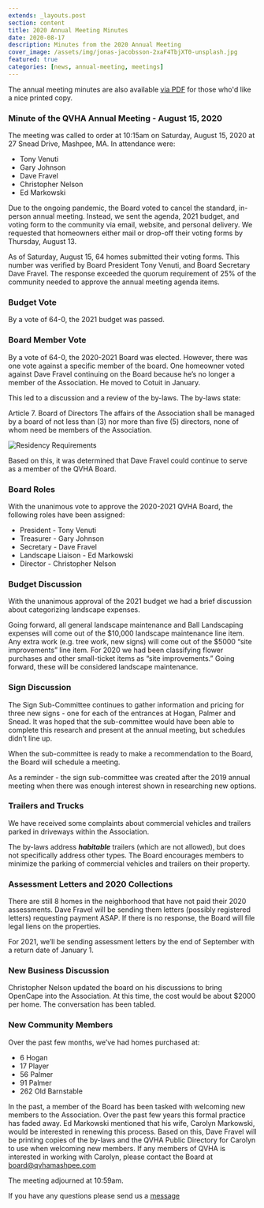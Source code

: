```yaml
---
extends: _layouts.post
section: content
title: 2020 Annual Meeting Minutes
date: 2020-08-17
description: Minutes from the 2020 Annual Meeting
cover_image: /assets/img/jonas-jacobsson-2xaF4TbjXT0-unsplash.jpg
featured: true
categories: [news, annual-meeting, meetings]
---
```


The annual meeting minutes are also available [via PDF](/assets/files/2020-annual-meeting-minutes.pdf) for those who'd like a nice printed copy.

### Minute of the QVHA Annual Meeting - August 15, 2020

The meeting was called to order at 10:15am on Saturday, August 15, 2020 at 27 Snead Drive, Mashpee, MA. In attendance were:

-   Tony Venuti
-   Gary Johnson
-   Dave Fravel
-   Christopher Nelson
-   Ed Markowski

Due to the ongoing pandemic, the Board voted to cancel the standard, in-person annual meeting. Instead, we sent the agenda, 2021 budget, and voting form to the community via email, website, and personal delivery. We requested that homeowners either mail or drop-off their voting forms by Thursday, August 13.

As of Saturday, August 15, 64 homes submitted their voting forms. This number was verified by Board President Tony Venuti, and Board Secretary Dave Fravel. The response exceeded the quorum requirement of 25% of the community needed to approve the annual meeting agenda items.

### Budget Vote

By a vote of 64-0, the 2021 budget was passed.

### Board Member Vote

By a vote of 64-0, the 2020-2021 Board was elected. However, there was one vote against a specific member of the board. One homeowner voted against Dave Fravel continuing on the Board because he’s no longer a member of the Association. He moved to Cotuit in January.

This led to a discussion and a review of the by-laws. The by-laws state:

Article 7. Board of Directors
The affairs of the Association shall be managed by a board of not less than (3) nor more than five (5) directors, none of whom need be members of the Association.

![Residency Requirements](/assets/images/board-residence.png)

Based on this, it was determined that Dave Fravel could continue to serve as a member of the QVHA Board.

### Board Roles

With the unanimous vote to approve the 2020-2021 QVHA Board, the following roles have been assigned:

-   President - Tony Venuti
-   Treasurer - Gary Johnson
-   Secretary - Dave Fravel
-   Landscape Liaison - Ed Markowski
-   Director - Christopher Nelson

### Budget Discussion

With the unanimous approval of the 2021 budget we had a brief discussion about categorizing landscape expenses.

Going forward, all general landscape maintenance and Ball Landscaping expenses will come out of the $10,000 landscape maintenance line item. Any extra work (e.g. tree work, new signs) will come out of the $5000 “site improvements” line item. For 2020 we had been classifying flower purchases and other small-ticket items as “site improvements.” Going forward, these will be considered landscape maintenance.

### Sign Discussion

The Sign Sub-Committee continues to gather information and pricing for three new signs - one for each of the entrances at Hogan, Palmer and Snead. It was hoped that the sub-committee would have been able to complete this research and present at the annual meeting, but schedules didn’t line up.

When the sub-committee is ready to make a recommendation to the Board, the Board will schedule a meeting.

As a reminder - the sign sub-committee was created after the 2019 annual meeting when there was enough interest shown in researching new options.

### Trailers and Trucks

We have received some complaints about commercial vehicles and trailers parked in driveways within the Association.

The by-laws address **_habitable_** trailers (which are not allowed), but does not specifically address other types. The Board encourages members to minimize the parking of commercial vehicles and trailers on their property.

### Assessment Letters and 2020 Collections

There are still 8 homes in the neighborhood that have not paid their 2020 assessments. Dave Fravel will be sending them letters (possibly registered letters) requesting payment ASAP. If there is no response, the Board will file legal liens on the properties.

For 2021, we’ll be sending assessment letters by the end of September with a return date of January 1.

### New Business Discussion

Christopher Nelson updated the board on his discussions to bring OpenCape into the Association. At this time, the cost would be about \$2000 per home. The conversation has been tabled.

### New Community Members

Over the past few months, we’ve had homes purchased at:

-   6 Hogan
-   17 Player
-   56 Palmer
-   91 Palmer
-   262 Old Barnstable

In the past, a member of the Board has been tasked with welcoming new members to the Association. Over the past few years this formal practice has faded away. Ed Markowski mentioned that his wife, Carolyn Markowski, would be interested in renewing this process. Based on this, Dave Fravel will be printing copies of the by-laws and the QVHA Public Directory for Carolyn to use when welcoming new members. If any members of QVHA is interested in working with Carolyn, please contact the Board at board@qvhamashpee.com

The meeting adjourned at 10:59am.

If you have any questions please send us a [message](/contact)
